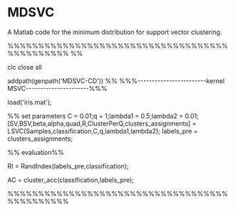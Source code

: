 # MDSVC
A Matlab code for the minimum  distribution  for support vector clustering.

%%%%%%%%%%%%%%%%%%%%%%%%%%%%%%%%%%%%%%%%%%%%%% %% 

clc
close all

addpath(genpath('MDSVC-CD'))
%% %%%------------------------kernel MSVC----------------------%%%

load('iris.mat');

%% set parameters
C = 0.01;q = 1;lambda1 = 0.5;lambda2 = 0.01;
[SV,BSV,beta,alpha,quad,R,ClusterPerQ,clusters_assignments]  = LSVC(Samples,classification,C,q,lambda1,lambda2);
labels_pre = clusters_assignments;

%% evaluation%%

RI = RandIndex(labels_pre,classification);

AC = cluster_acc(classification,labels_pre);

%%%%%%%%%%%%%%%%%%%%%%%%%%%%%%%%%%%%%%%%%%%%%%

